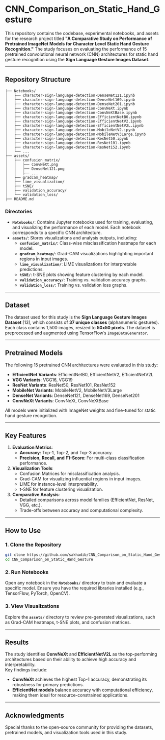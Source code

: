 # **CNN_Comparison_on_Static_Hand_Gesture**

This repository contains the codebase, experimental notebooks, and assets for the research project titled **"A Comparative Study on Performance of Pretrained ImageNet Models for Character Level Static Hand Gesture Recognition."** The study focuses on evaluating the performance of 15 pretrained convolutional neural network (CNN) architectures for static hand gesture recognition using the **Sign Language Gesture Images Dataset**.

---

## **Repository Structure**

```
├── Notebooks/
│   ├── character-sign-language-detection-DenseNet121.ipynb
│   ├── character-sign-language-detection-DenseNet169.ipynb
│   ├── character-sign-language-detection-DenseNet201.ipynb
│   ├── character-sign-language-detection-ConvNeXt.ipynb
│   ├── character-sign-language-detection-ConvNeXtBase.ipynb
│   ├── character-sign-language-detection-EfficientNetB0.ipynb
│   ├── character-sign-language-detection-EfficientNetV2.ipynb
│   ├── character-sign-language-detection-EfficientNetV2L.ipynb
│   ├── character-sign-language-detection-MobileNetV2.ipynb
│   ├── character-sign-language-detection-MobileNetV3Large.ipynb
│   ├── character-sign-language-detection-ResNet50.ipynb
│   ├── character-sign-language-detection-ResNet101.ipynb
│   ├── character-sign-language-detection-ResNet152.ipynb
│   └── ...
├── assets/
│   ├── confusion_matrix/
│   │   ├── ConvNeXt.png
│   │   ├── DenseNet121.png
│   │   ├── ...
│   ├── gradcam_heatmap/
│   ├── lime_visualization/
│   ├── tSNE/
│   ├── validation_accuracy/
│   └── validation_loss/
├── README.md
```

### **Directories**
- **`Notebooks/`**: Contains Jupyter notebooks used for training, evaluating, and visualizing the performance of each model. Each notebook corresponds to a specific CNN architecture.
- **`assets/`**: Stores visualizations and analysis outputs, including:
  - **`confusion_matrix/`**: Class-wise misclassification heatmaps for each model.
  - **`gradcam_heatmap/`**: Grad-CAM visualizations highlighting important regions in input images.
  - **`lime_visualization/`**: LIME visualizations for interpretable predictions.
  - **`tSNE/`**: t-SNE plots showing feature clustering by each model.
  - **`validation_accuracy/`**: Training vs. validation accuracy graphs.
  - **`validation_loss/`**: Training vs. validation loss graphs.

---

## **Dataset**

The dataset used for this study is the **Sign Language Gesture Images Dataset** [13], which consists of **37 unique classes** (alphanumeric gestures). Each class contains 1,500 images, resized to **50x50 pixels**. The dataset is preprocessed and augmented using TensorFlow’s `ImageDataGenerator`.

---

## **Pretrained Models**

The following 15 pretrained CNN architectures were evaluated in this study:

- **EfficientNet Variants**: EfficientNetB0, EfficientNetV2, EfficientNetV2L
- **VGG Variants**: VGG16, VGG19
- **ResNet Variants**: ResNet50, ResNet101, ResNet152
- **MobileNet Variants**: MobileNetV2, MobileNetV3Large
- **DenseNet Variants**: DenseNet121, DenseNet169, DenseNet201
- **ConvNeXt Variants**: ConvNeXt, ConvNeXtBase

All models were initialized with ImageNet weights and fine-tuned for static hand gesture recognition.

---

## **Key Features**

1. **Evaluation Metrics**:
   - **Accuracy**: Top-1, Top-2, and Top-3 accuracy.
   - **Precision, Recall, and F1-Score**: For multi-class classification performance.
2. **Visualization Tools**:
   - Confusion Matrices for misclassification analysis.
   - Grad-CAM for visualizing influential regions in input images.
   - LIME for instance-level interpretability.
   - t-SNE for feature clustering visualization.
3. **Comparative Analysis**:
   - Detailed comparisons across model families (EfficientNet, ResNet, VGG, etc.).
   - Trade-offs between accuracy and computational complexity.

---

## **How to Use**

### **1. Clone the Repository**
```bash
git clone https://github.com/sakhadib/CNN_Comparison_on_Static_Hand_Gesture.git
cd CNN_Comparison_on_Static_Hand_Gesture
```

### **2. Run Notebooks**
Open any notebook in the **`Notebooks/`** directory to train and evaluate a specific model. Ensure you have the required libraries installed (e.g., TensorFlow, PyTorch, OpenCV).

### **3. View Visualizations**
Explore the **`assets/`** directory to review pre-generated visualizations, such as Grad-CAM heatmaps, t-SNE plots, and confusion matrices.

---

## **Results**

The study identifies **ConvNeXt** and **EfficientNetV2L** as the top-performing architectures based on their ability to achieve high accuracy and interpretability.  
Key findings include:
- **ConvNeXt** achieves the highest Top-1 accuracy, demonstrating its robustness for primary predictions.
- **EfficientNet models** balance accuracy with computational efficiency, making them ideal for resource-constrained applications.

---

## **Acknowledgments**

Special thanks to the open-source community for providing the datasets, pretrained models, and visualization tools used in this study.
